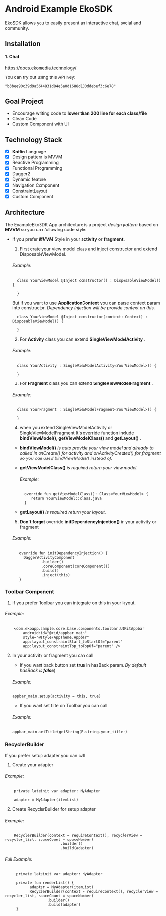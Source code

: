 # Android Example EkoSDK
EkoSDK allows you to easily present an interactive chat, social and community.

## Installation
#### 1. Chat

https://docs.ekomedia.technology/

You can try out using this API Key: 
```
"b3bee90c39d9a5644831d84e5a0d1688d100ddebef3c6e78"
```
## Goal Project
   - Encourage writing code to **lower than 200 line for each class/file** 
   - Clean Code
   - Custom Component with UI

## Technology Stack
- [X] **Kotlin** Language
- [X] Design pattern is MVVM
- [X] Reactive Programming
- [X] Functional Programming
- [X] Dagger2
- [X] Dynamic feature
- [X] Navigation Component
- [X] ConstraintLayout
- [X] Custom Component

## Architecture 
The ExampleEkoSDK App architecture is a project _design pattern_ based on **MVVM** so you can following code style:
   
   - If you prefer ***MVVM*** Style in your **activity** or **fragment** .

      1. First crate your view model class and inject constructor and extend DisposableViewModel.
      ###### Example:
      ```
        class YourViewModel @Inject constructor() : DisposableViewModel() {
        
        }
      ```
      But if you want to use **ApplicationContext** you can parse context param into constructor. _Dependency Injection will be provide context on this._
      ```
        class YourViewModel @Inject constructor(context: Context) : DisposableViewModel() {
        
        }
      ```
       2. For **Activity** class you can extend **SingleViewModelActivity** .
       ###### Example:
       ```
         class YourActivity : SingleViewModelActivity<YourViewModel>() {
      
         }
       ```
       3. For **Fragment** class you can extend **SingleViewModelFragment** .
       ###### Example:
       ```
         class YourFragment : SingleViewModelFragment<YourViewModel>() {
      
         }
       ```
      4. when you extend SingleViewModelActivity or SingleViewModelFragment It's override function include **bindViewModel(), getViewModelClass()** and **getLayout()** .
      
        - **bindViewModel()** _is auto provide your view model and already to called in onCreate() for activity and onActivityCreated() for fragment so you can used bindViewModel() instead of._

        - **getViewModelClass()** _is required return your view model._
            ###### Example:
            ```
              override fun getViewModelClass(): Class<YourViewModel> {
                 return YourViewModel::class.java
              }
            ```
        - **getLayout()** _is required return your layout._
     
     5. **Don't forgot** override **initDependencyInjection()** in your activity or fragment
     ###### Example:

            override fun initDependencyInjection() {
              DaggerActivityComponent
                      .builder()
                      .coreComponent(coreComponent())
                      .build()
                      .inject(this)
            }

### Toolbar Component
1. If you prefer Toolbar you can integrate on this in your layout.
###### Example:
   ```
       <com.ekoapp.sample.core.base.components.toolbar.UIKitAppbar
           android:id="@+id/appbar_main"
           style="@style/AppTheme.Appbar"
           app:layout_constraintStart_toStartOf="parent"
           app:layout_constraintTop_toTopOf="parent" />
   ```
2. In your activity or fragment you can call 

   - If you want back button set **true** in hasBack param. _By default hasBack is **false**_)
   ###### Example:
   ```
   appbar_main.setup(activity = this, true)
   ```
   - If you want set tilte on Toolbar you can call
   ###### Example:
   ```
   appbar_main.setTitle(getString(R.string.your_title))
   ```
   
### RecyclerBuilder
   If you prefer setup adapter you can call
   1. Create your adapter
   ###### Example:
        private lateinit var adapter: MyAdapter
         
        adapter = MyAdapter(itemList)
        
   2. Create RecyclerBuilder for setup adapter
   ###### Example:
          
        RecyclerBuilder(context = requireContext(), recyclerView = recycler_list, spaceCount = spaceNumber)
                             .builder()
                             .build(adapter)
   
   ###### Full Example:
         private lateinit var adapter: MyAdapter
         
         private fun renderList() {
               adapter = MyAdapter(itemList)
               RecyclerBuilder(context = requireContext(), recyclerView = recycler_list, spaceCount = spaceNumber)
                       .builder()
                       .build(adapter)
         }
      


